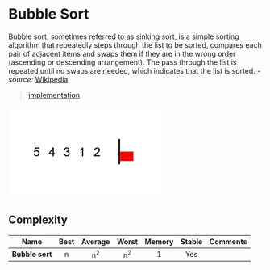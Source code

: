 # Bubble Sort

Bubble sort, sometimes referred to as sinking sort, is a simple sorting algorithm that repeatedly steps through the list to be sorted, compares each pair of adjacent items and swaps them if they are in the wrong order (ascending or descending arrangement).
The pass through the list is repeated until no swaps are needed, which indicates that the list is sorted. *- source:* [Wikipedia](https://en.wikipedia.org/wiki/Bubble_sort)
> [implementation](https://github.com/Samueljoli/golang-algorithms/blob/master/algorithms/sorting/bubbleSort/implementation.go)

![bubble sort animation](https://github.com/Samueljoli/golang-algorithms/blob/master/assets/bubble-sort.gif?raw=true)


## Complexity

| Name                  | Best            | Average             | Worst               | Memory    | Stable    | Comments  |
| --------------------- | :-------------: | :-----------------: | :-----------------: | :-------: | :-------: | :-------- |
| **Bubble sort**       | n               | n<sup>2</sup>       | n<sup>2</sup>       | 1         | Yes       |           |
